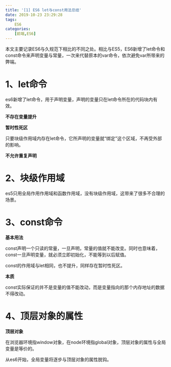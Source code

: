 ```yaml
---
title: '[1] ES6 let与const用法总结'
date: 2019-10-23 23:29:28
tags:
	ES6
categories:
	[前端,ES6]
---
```


本文主要记录ES6与久规范下相比的不同之处。相比与ES5，ES6新增了let命令和const命令来声明变量与常量，一次来代替原本的var命令，依次避免var所带来的弊端。

# 1、let命令

es6新增了let命令，用于声明变量，声明的变量只在let命令所在的代码块内有效。

**不存在变量提升**

**暂时性死区**

只要块级作用域内存在let命令，它所声明的变量就“绑定”这个区域，不再受外部的影响。

**不允许重复声明**

# 2、块级作用域

es5只用全局作用作用域和函数作用域，没有块级作用域，这带来了很多不合理的场景。

# 3、const命令

**基本用法**

const声明一个只读的常量，一旦声明，常量的值就不能改变。同时也意味着，const一旦声明变量，就必须立即初始化，不能等到以后赋值。

const的作用域与let相同，也不提升，同样存在暂时性死区。

**本质**

const实际保证的并不是变量的值不能改动，而是变量指向的那个内存地址的数据不得改动。

# 4、顶层对象的属性

**顶层对象**

在浏览器环境指window对象，在node环境指global对象，顶层对象的属性与全局变量是等价的。

从es6开始，全局变量将逐步与顶层对象的属性脱钩。